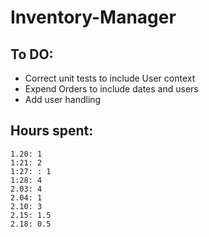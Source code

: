 # Inventory-Manager

## To DO:

- Correct unit tests to include User context
- Expend Orders to include dates and users
- Add user handling

## Hours spent:

    1.20: 1
    1:21: 2
    1:27: : 1
    1:28: 4
    2.03: 4
    2.04: 1
    2.10: 3
    2.15: 1.5
    2.18: 0.5
